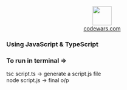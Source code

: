 <div align = "center">
    <img src="https://www.codewars.com/packs/assets/logo.61192cf7.svg" width = 50 height = 50/>
    <br>
    <a color="red" text-decoration = none href="https://www.codewars.com/users/drcount-root" target = "_blank">
        codewars.com
    </a>
</div>

<!-- # <p color="red">codewars.com</p> -->

### <div>Using <span color = "yellow">JavaScript</span> & <span color = "#3498db">TypeScript</span></div>

### <p color = "crimson">To run in terminal => </p>

<p color = "greenyellow">tsc script.ts -> generate a script.js file <br> node script.js -> final o/p</p>
